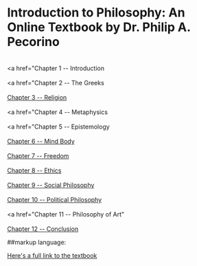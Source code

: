 # Introduction to Philosophy: An Online Textbook by Dr. Philip A. Pecorino

<br><a href="Chapter 1 -- Introduction</a></br>
<br><a href="Chapter 2 -- The Greeks</a></br>
<br><a href="https://robinson-philo.github.io/Chapter-3-Religion/Chapter%203%20Religion/CONTENTS.htm">Chapter 3 -- Religion </a></br>
<br><a href="Chapter 4 -- Metaphysics </a></br>
<br><a href="Chapter 5 -- Epistemology</a></br>
<br><a href="https://robinson-philo.github.io/Chapter-6-Mind-Body/Chapter%206%20Mind-Body/OVERVIEW.htm">Chapter 6 -- Mind Body </a></br>
<br><a href="https://robinson-philo.github.io/Chapter-7-Freedom/Chapter%207%20Freedom/CONTENTS.htm">Chapter 7 -- Freedom </a></br>
<br><a href="https://robinson-philo.github.io/Chapter-8-Ethics/Chapter%208%20Ethics/OVERVIEW.htm">Chapter 8 -- Ethics </a></br>
<br><a href="https://robinson-philo.github.io/Chapter-9-Social-Philosophy/Chapter%209%20Social%20Philosophy/Social_Philosophy.htm">Chapter 9 -- Social Philosophy</a></br>
<br><a href="https://robinson-philo.github.io/Chapter-10-Political-Philosophy/Chapter%2010%20Political%20Philosophy/Political_Philosophy.htm">Chapter 10 -- Political Philosophy</a></br>
<br><a href="Chapter 11 -- Philosophy of Art"</a></br>
<br><a href="https://robinson-philo.github.io/Chapter-12-Conclusion/Chapter%2012Conclusion/CONTENTS.htm">Chapter 12 -- Conclusion</a></br>

##markup language:

[Here's a full link to the textbook](https://github.com/robinson-philo/Introduction_to_Philosophy)

